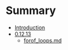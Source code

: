 # Summary

* [Introduction](README.md)
* [0.12.13](0.12.13/README.md)
   * [forof_loops.md](0.12.13/forof_loops.md)
